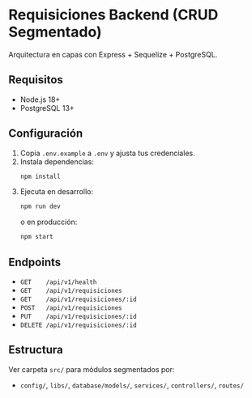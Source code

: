 # Requisiciones Backend (CRUD Segmentado)

Arquitectura en capas con Express + Sequelize + PostgreSQL.

## Requisitos
- Node.js 18+
- PostgreSQL 13+

## Configuración
1. Copia `.env.example` a `.env` y ajusta tus credenciales.
2. Instala dependencias:
   ```bash
   npm install
   ```
3. Ejecuta en desarrollo:
   ```bash
   npm run dev
   ```
   o en producción:
   ```bash
   npm start
   ```

## Endpoints
- `GET    /api/v1/health`
- `GET    /api/v1/requisiciones`
- `GET    /api/v1/requisiciones/:id`
- `POST   /api/v1/requisiciones`
- `PUT    /api/v1/requisiciones/:id`
- `DELETE /api/v1/requisiciones/:id`

## Estructura
Ver carpeta `src/` para módulos segmentados por:
- `config/`, `libs/`, `database/models/`, `services/`, `controllers/`, `routes/`
